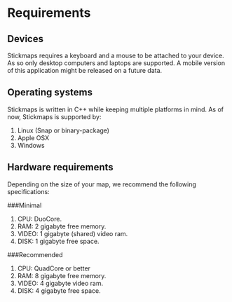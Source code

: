 # Requirements
## Devices
Stickmaps requires a keyboard and a mouse to be attached to your device.
As so only desktop computers and laptops are supported.
A mobile version of this application might be released on a future data.

## Operating systems
Stickmaps is written in C++ while keeping multiple platforms in mind.
As of now, Stickmaps is supported by:

1) Linux (Snap or binary-package)
2) Apple OSX
3) Windows

## Hardware requirements
Depending on the size of your map, we recommend the following specifications:

###Minimal
1) CPU: DuoCore.
2) RAM: 2 gigabyte free memory. 
3) VIDEO: 1 gigabyte (shared) video ram.
4) DISK: 1 gigabyte free space.

###Recommended
1) CPU: QuadCore or better
2) RAM: 8 gigabyte free memory.
3) VIDEO: 4 gigabyte video ram.
4) DISK: 4 gigabyte free space.
